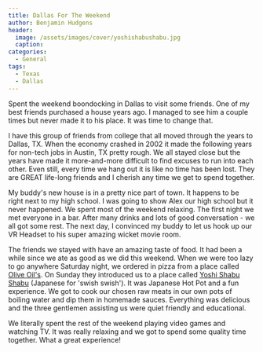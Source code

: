 ```yaml
---
title: Dallas For The Weekend
author: Benjamin Hudgens
header:
  image: /assets/images/cover/yoshishabushabu.jpg
  caption:
categories:
  - General
tags:
  - Texas
  - Dallas
---
```


Spent the weekend boondocking in Dallas to visit some friends.  One of my best friends purchased a house years ago.  I managed to see him a couple times but never made it to his place.  It was time to change that.

I have this group of friends from college that all moved through the years to Dallas, TX.  When the economy crashed in 2002 it made the following years for non-tech jobs in Austin, TX pretty rough.  We all stayed close but the years have made it more-and-more difficult to find excuses to run into each other.  Even still, every time we hang out it is like no time has been lost.  They are GREAT life-long friends and I cherish any time we get to spend together.

My buddy's new house is in a pretty nice part of town.  It happens to be right next to my high school.  I was going to show Alex our high school but it never happened.  We spent most of the weekend relaxing.  The first night we met everyone in a bar.  After many drinks and lots of good conversation - we all got some rest.  The next day, I convinced my buddy to let us hook up our VR Headset to his super amazing wicket movie room.  

The friends we stayed with have an amazing taste of food. It had been a while since we ate as good as we did this weekend. When we were too lazy to go anywhere Saturday night, we ordered in pizza from a place called [Olive Oil's](http://www.oliveoilspizzeria.com/). On Sunday they introduced us to a place called [Yoshi Shabu Shabu](http://www.yoshishabushabu.com/) (Japanese for 'swish swish'). It was Japanese Hot Pot and a fun experience. We got to cook our chosen raw meats in our own pots of boiling water and dip them in homemade sauces. Everything was delicious and the three gentlemen assisting us were quiet friendly and educational. 

We literally spent the rest of the weekend playing video games and watching TV.  It was really relaxing and we got to spend some quality time together.  What a great experience!
